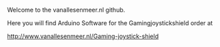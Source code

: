 Welcome to the vanallesenmeer.nl github.

Here you will find Arduino Software for the Gamingjoystickshield order at 

http://www.vanallesenmeer.nl/Gaming-joystick-shield